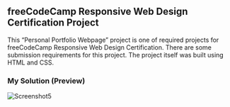 ## freeCodeCamp Responsive Web Design Certification Project
This “Personal Portfolio Webpage” project is one of required projects for freeCodeCamp Responsive Web Design Certification. There are some submission requirements for this project. The project itself was built using HTML and CSS.

### My Solution (Preview)
![Screenshot5](https://user-images.githubusercontent.com/109781035/234617257-78b1199f-d6fd-4c59-8252-121994199504.png)
